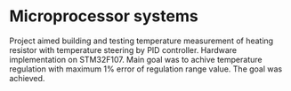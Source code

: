 # Microprocessor systems 
Project aimed building and testing temperature measurement of heating resistor with temperature steering by PID controller. Hardware implementation on STM32F107. Main goal was to achive temperature regulation with maximum 1% error of regulation range value. The goal was achieved.
